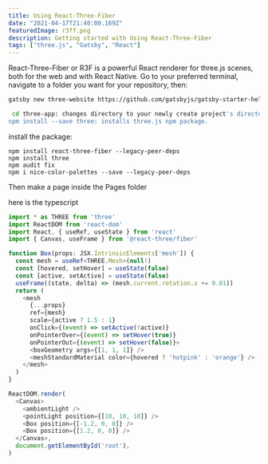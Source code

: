 ```yaml
---
title: Using React-Three-Fiber
date: "2021-04-17T21:40:00.169Z" 
featuredImage: r3ff.png
description: Getting started with Using React-Three-Fiber
tags: ["three.js", "Gatsby", "React"]
---
```


React-Three-Fiber or R3F is a powerful React renderer for three.js scenes, both for the web and with React Native.
Go to your preferred terminal, navigate to a folder you want for your repository, then:

```bash
gatsby new three-website https://github.com/gatsbyjs/gatsby-starter-hello-world: creates a new Gatsby project called three-website with a minimal project skeleton;

 cd three-app: changes directory to your newly create project's directory;
npm install --save three: installs three.js npm package.
```

















install the package:

```
npm install react-three-fiber --legacy-peer-deps
npm install three
npm audit fix
npm i nice-color-palettes --save --legacy-peer-deps

```

Then make a page inside the Pages folder
  
here is the typescript
```typescript
import * as THREE from 'three'
import ReactDOM from 'react-dom'
import React, { useRef, useState } from 'react'
import { Canvas, useFrame } from '@react-three/fiber'

function Box(props: JSX.IntrinsicElements['mesh']) {
  const mesh = useRef<THREE.Mesh>(null!)
  const [hovered, setHover] = useState(false)
  const [active, setActive] = useState(false)
  useFrame((state, delta) => (mesh.current.rotation.x += 0.01))
  return (
    <mesh
      {...props}
      ref={mesh}
      scale={active ? 1.5 : 1}
      onClick={(event) => setActive(!active)}
      onPointerOver={(event) => setHover(true)}
      onPointerOut={(event) => setHover(false)}>
      <boxGeometry args={[1, 1, 1]} />
      <meshStandardMaterial color={hovered ? 'hotpink' : 'orange'} />
    </mesh>
  )
}

ReactDOM.render(
  <Canvas>
    <ambientLight />
    <pointLight position={[10, 10, 10]} />
    <Box position={[-1.2, 0, 0]} />
    <Box position={[1.2, 0, 0]} />
  </Canvas>,
  document.getElementById('root'),
)
```